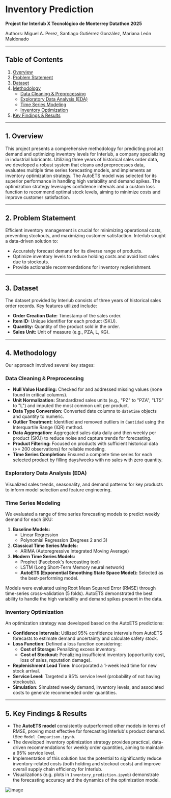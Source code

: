 # Inventory Prediction

**Project for Interlub X Tecnológico de Monterrey Datathon 2025**

Authors: Miguel A. Perez, Santiago Gutiérrez González, Mariana León Maldonado

---

## Table of Contents
1.  [Overview](#overview)
2.  [Problem Statement](#problem-statement)
3.  [Dataset](#dataset)
4.  [Methodology](#methodology)
    *   [Data Cleaning & Preprocessing](#data-cleaning--preprocessing)
    *   [Exploratory Data Analysis (EDA)](#exploratory-data-analysis-eda)
    *   [Time Series Modeling](#time-series-modeling)
    *   [Inventory Optimization](#inventory-optimization)
5.  [Key Findings & Results](#key-findings--results)

---

## 1. Overview

This project presents a comprehensive methodology for predicting product demand and optimizing inventory levels for Interlub, a company specializing in industrial lubricants. Utilizing three years of historical sales order data, we developed a robust system that cleans and preprocesses data, evaluates multiple time series forecasting models, and implements an inventory optimization strategy. The AutoETS model was selected for its superior performance in handling high variability and demand spikes. The optimization strategy leverages confidence intervals and a custom loss function to recommend optimal stock levels, aiming to minimize costs and improve customer satisfaction.

---

## 2. Problem Statement

Efficient inventory management is crucial for minimizing operational costs, preventing stockouts, and maximizing customer satisfaction. Interlub sought a data-driven solution to:
*   Accurately forecast demand for its diverse range of products.
*   Optimize inventory levels to reduce holding costs and avoid lost sales due to stockouts.
*   Provide actionable recommendations for inventory replenishment.

---

## 3. Dataset

The dataset provided by Interlub consists of three years of historical sales order records. Key features utilized include:
*   **Order Creation Date:** Timestamp of the sales order.
*   **Item ID:** Unique identifier for each product (SKU).
*   **Quantity:** Quantity of the product sold in the order.
*   **Sales Unit:** Unit of measure (e.g., PZA, L, KG).

---

## 4. Methodology

Our approach involved several key stages:

### Data Cleaning & Preprocessing
*   **Null Value Handling:** Checked for and addressed missing values (none found in critical columns).
*   **Unit Normalization:** Standardized sales units (e.g., "PZ" to "PZA", "LTS" to "L") and imputed the most common unit per product.
*   **Data Type Conversion:** Converted date columns to `datetime` objects and quantity to numeric.
*   **Outlier Treatment:** Identified and removed outliers in `Cantidad` using the Interquartile Range (IQR) method.
*   **Data Aggregation:** Aggregated sales data daily and then weekly per product (SKU) to reduce noise and capture trends for forecasting.
*   **Product Filtering:** Focused on products with sufficient historical data (>= 200 observations) for reliable modeling.
*   **Time Series Completion:** Ensured a complete time series for each selected product by filling days/weeks with no sales with zero quantity.

### Exploratory Data Analysis (EDA)
Visualized sales trends, seasonality, and demand patterns for key products to inform model selection and feature engineering.

### Time Series Modeling
We evaluated a range of time series forecasting models to predict weekly demand for each SKU:
1.  **Baseline Models:**
    *   Linear Regression
    *   Polynomial Regression (Degrees 2 and 3)
2.  **Classical Time Series Models:**
    *   ARIMA (Autoregressive Integrated Moving Average)
3.  **Modern Time Series Models:**
    *   Prophet (Facebook's forecasting tool)
    *   LSTM (Long Short-Term Memory neural network)
    *   **AutoETS (Exponential Smoothing State Space Model):** Selected as the best-performing model.

Models were evaluated using Root Mean Squared Error (RMSE) through time-series cross-validation (5 folds). AutoETS demonstrated the best ability to handle the high variability and demand spikes present in the data.

### Inventory Optimization
An optimization strategy was developed based on the AutoETS predictions:
*   **Confidence Intervals:** Utilized 95% confidence intervals from AutoETS forecasts to estimate demand uncertainty and calculate safety stock.
*   **Loss Function:** Defined a loss function considering:
    *   **Cost of Storage:** Penalizing excess inventory.
    *   **Cost of Stockout:** Penalizing insufficient inventory (opportunity cost, loss of sales, reputation damage).
*   **Replenishment Lead Time:** Incorporated a 1-week lead time for new stock arrival.
*   **Service Level:** Targeted a 95% service level (probability of not having stockouts).
*   **Simulation:** Simulated weekly demand, inventory levels, and associated costs to generate recommended order quantities.

---

## 5. Key Findings & Results

*   The **AutoETS model** consistently outperformed other models in terms of RMSE, proving most effective for forecasting Interlub's product demand. (See `Model_Comparison.ipynb`.
*   The developed inventory optimization strategy provides practical, data-driven recommendations for weekly order quantities, aiming to maintain a 95% service level.
*   Implementation of this solution has the potential to significantly reduce inventory-related costs (both holding and stockout costs) and improve overall supply chain efficiency for Interlub.
*   Visualizations (e.g. plots in `Inventory_prediction.ipynb`) demonstrate the forecasting accuracy and the dynamics of the optimization model.

![image](https://github.com/user-attachments/assets/62526d33-6219-4bb6-ada6-943a1d798bbf)

